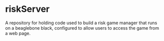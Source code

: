 # riskServer
A repository for holding code used to build a risk game manager that runs on a beaglebone black, configured to allow users to 
access the game from a web page.
